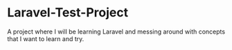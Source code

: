# Laravel-Test-Project
A project where I will be learning Laravel and messing around with concepts that I want to learn and try.
